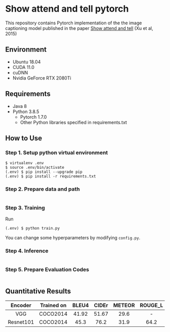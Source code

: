 # Show attend and tell pytorch
This repository contains Pytorch implementation of the the image captioning model published in the paper [Show attend and tell](https://https://arxiv.org/abs/1502.03044) (Xu et al, 2015)


## Environment
* Ubuntu 18.04
* CUDA 11.0
* cuDNN 
* Nvidia GeForce RTX 2080Ti

## Requirements 
* Java 8 
* Python 3.8.5
    * Pytorch 1.7.0
    * Other Python libraries specified in requirements.txt
    
 ## How to Use
 
### Step 1. Setup python virtual environment

```
$ virtualenv .env
$ source .env/bin/activate
(.env) $ pip install --upgrade pip
(.env) $ pip install -r requirements.txt
```
### Step 2. Prepare data and path
```
```
### Step 3. Training
Run
   ```
   (.env) $ python train.py
   ```

You can change some hyperparameters by modifying `config.py`.

### Step 4. Inference
```
```
### Step 5. Prepare Evaluation Codes
```
```
## Quantitative Results

 | Encoder | Trained on | BLEU4 | CIDEr | METEOR | ROUGE_L |
 | :---: | :---: | :---: | :---: | :---: | :---: |
 | VGG | COCO2014 | 41.92 | 51.67 | 29.6 | - |
 | Resnet101 | COCO2014 | 45.3 | 76.2 | 31.9 | 64.2 |
